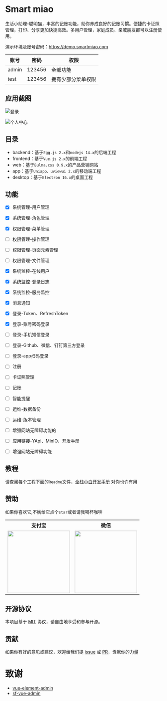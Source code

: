 # Smart miao
生活小助理-聪明猫，丰富的记账功能，助你养成良好的记账习惯。便捷的卡证照管理，打印、分享更加快捷高效。多用户管理，家庭成员、亲戚朋友都可以注册使用。

演示环境及账号密码：https://demo.smartmiao.com

| 账号    | 密码   | 权限        |
|-------| ------ |-----------|
| admin | 123456 | 全部功能      |
| test  | 123456 | 拥有少部分菜单权限 |

## 应用截图
![登录](https://gitee.com/XiaoLanMiao/smart-miao/raw/master/screen2.png)

![个人中心](https://gitee.com/XiaoLanMiao/smart-miao/raw/master/screen1.png)

## 目录
- backend：基于`Egg.js 2.x`和`nodejs 14.x`的后端工程
- frontend：基于`Vue.js 2.x`的前端工程
- web：基于`Bulma.css 0.9.x`的产品营销网站
- app：基于`Uniapp、uviewui 2.x`的移动端工程
- desktop：基于`Electron 16.x`的桌面工程

## 功能
- [x] 系统管理-用户管理
- [x] 系统管理-角色管理
- [x] 权限管理-菜单管理
- [ ] 权限管理-操作管理
- [ ] 权限管理-页面元素管理
- [ ] 权限管理-文件管理
- [x] 系统监控-在线用户
- [x] 系统监控-登录日志
- [x] 系统监控-服务监控
- [x] 消息通知
- [x] 登录-Token、RefreshToken
- [x] 登录-账号密码登录
- [ ] 登录-手机短信登录
- [ ] 登录-Github、微信、钉钉第三方登录
- [ ] 登录-app扫码登录
- [ ] 注册
- [ ] 卡证照管理
- [ ] 记账
- [ ] 智能提醒
- [ ] 运维-数据备份
- [ ] 运维-版本管理
- [ ] 增强网站无障碍功能的
- [ ] 应用链接-YApi、MinIO、开发手册
- [ ] 增强网站无障碍功能


## 教程
请查阅每个工程下面的`Readme`文件，[全栈小白开发手册](https://hilanmiao.github.io/standards-recommendations/) 对你也许有用

## 赞助

如果你喜欢它,不妨给它点个`star`或者请我喝杯咖啡

<table>
 <tr>
    <th>支付宝</th>
    <th>微信</th>
 </tr>
  <tr>
    <td valign="top">
        <img src="https://gitee.com/XiaoLanMiao/smart-miao/raw/master/alipay.png" width="200" hegiht="200"/>
    </td>
    <td valign="top">
        <img src="https://gitee.com/XiaoLanMiao/smart-miao/raw/master/wechatpay.png" width="200" hegiht="200"/>
    </td>
  </tr>
</table>

## 开源协议

本项目基于 [MIT](http://opensource.org/licenses/MIT) 协议，请自由地享受和参与开源。


## 贡献

如果你有好的意见或建议，欢迎给我们提 [issue] 或 [PR]，贡献你的力量

[PR]: https://gitee.com/XiaoLanMiao/smart-miao/pulls

[issue]: https://gitee.com/XiaoLanMiao/smart-miao/issues

# 致谢

- [vue-element-admin](https://github.com/PanJiaChen/vue-element-admin)
- [sf-vue-admin](https://github.com/hackycy/sf-vue-admin)
